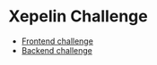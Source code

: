 # Xepelin Challenge

- [Frontend challenge](https://github.com/agatticelli/xepelin-challenge/tree/main/frontend)
- [Backend challenge](https://github.com/agatticelli/xepelin-challenge/tree/main/api)